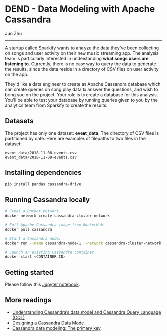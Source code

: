 # DEND - Data Modeling with Apache Cassandra

Jun Zhu
___

A startup called Sparkify wants to analyze the data they've been collecting 
on songs and user activity on their new music streaming app. The analysis 
team is particularly interested in understanding **what songs users are 
listening to**. Currently, there is no easy way to query the data to generate 
the results, since the data reside in a directory of CSV files on user 
activity on the app.

They'd like a data engineer to create an Apache Cassandra database which can 
create queries on song play data to answer the questions, and wish to bring 
you on the project. Your role is to create a database for this analysis. 
You'll be able to test your database by running queries given to you by the 
analytics team from Sparkify to create the results.

## Datasets

The project has only one dataset: **event_data**. The directory of CSV files is 
partitioned by date. Here are examples of filepaths to two files in the dataset:

```angular2html
event_data/2018-11-08-events.csv
event_data/2018-11-09-events.csv
```

## Installing dependencies

```sh
pip install pandas cassandra-drive

```

## Running Cassandra locally

```sh
# Creat a Docker network.
docker network create cassandra-cluster-network

# Pull Apache Cassandra image from DockerHub.
docker pull cassandra

# Start a Cassandra node.
docker run --name cassandra-node-1 --network cassandra-cluster-network -p 127.0.0.1:9042:9042 -d cassandra

# Launch an existing Cassandra container.
docker start <CONTAINER ID>
```

## Getting started

Please follow this [Jupyter notebook](./data_modeling_with_apache_cassandra.ipynb).

## More readings

- [Understanding Cassandra’s data model and Cassandra Query Language (CQL)](https://www.oreilly.com/library/view/cassandra-the-definitive/9781491933657/ch04.html)
- [Designing a Cassandra Data Model](https://shermandigital.com/blog/designing-a-cassandra-data-model/)
- [Cassandra data modeling: The primary key](https://www.datastax.com/blog/most-important-thing-know-cassandra-data-modeling-primary-key)
